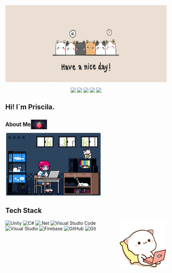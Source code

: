 
<p align="center">
<img src='Resources\cat banner.png ' width="1000" height="240" alt="banner"> </img>
</p>

<p align="center">
<a href="https://www.linkedin.com/in/prisciladarochaalves/"><img src="https://img.shields.io/badge/linkedin-%230077B5.svg?style=flat&logo=Linkedin&logoColor=white"/></a>
<a href="priscila.mizuiky@gmail.com"><img src="https://img.shields.io/badge/Gmail-D14836?style=flat&logo=Gmail&logoColor=white"/></a>
<a href="https://mizuiky.itch.io"><img src="https://img.shields.io/badge/Itch-%23FF0B34.svg?style=flat&logo=Itch.io&logoColor=white"/></a>
<a href="https://globalgamejam.org/users/mizuiky?check_logged_in=1"><img src="https://img.shields.io/badge/Global Game Jam-%23FF0B34.svg?style=flat&logo=GGJ&logoColor=white&color=8247E5"/></a>
<a href="https://github.com/Mizuiky?tab=followers">
<img src="https://img.shields.io/github/followers/Mizuiky.svg?style=social&label=Follow&maxAge=2592000"/></a>
</p>


## Hi! I`m Priscila.

<div style="display: flex; align-items: center;">
    <p>
        <span style="font-size: larger;">
            <strong>About Me</strong> 
        </span>
    </p>
    <img src="Resources\strawberry-celeste.gif" alt="Descrição do GIF" style="width: 50px; height: 30px;">
</div>


<img alt="Coding" src="Resources/girl-pixel.gif" width="300" height="200"/>


## Tech Stack



<p align="center">

<img alt="Coding" src="Resources\mochi-peach.gif" width="150" height="150" align="right"/>

![Unity](https://img.shields.io/badge/unity-%23000000.svg?style=for-the-badge&logo=unity&logoColor=white)
![C#](https://img.shields.io/badge/c%23-%23239120.svg?style=for-the-badge&logo=csharp&logoColor=white)
![.Net](https://img.shields.io/badge/.NET-5C2D91?style=for-the-badge&logo=.net&logoColor=white)
![Visual Studio Code](https://img.shields.io/badge/Visual%20Studio%20Code-0078d7.svg?style=for-the-badge&logo=visual-studio-code&logoColor=white)
![Visual Studio](https://img.shields.io/badge/Visual%20Studio-5C2D91.svg?style=for-the-badge&logo=visual-studio&logoColor=white)
![Firebase](https://img.shields.io/badge/firebase-%23039BE5.svg?style=for-the-badge&logo=firebase)
![GitHub](https://img.shields.io/badge/github-%23121011.svg?style=for-the-badge&logo=github&logoColor=white)
![Git](https://img.shields.io/badge/git-%23F05033.svg?style=for-the-badge&logo=git&logoColor=white)
</p>
























